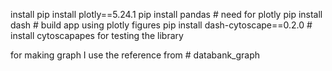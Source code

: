 install 
pip install plotly==5.24.1
pip install pandas # need for plotly
pip install dash # build app using plotly figures
pip install dash-cytoscape==0.2.0 # install cytoscapapes for testing the library

for making graph I use the reference from # databank_graph
